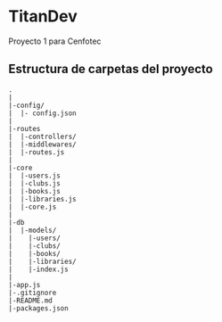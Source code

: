 # TitanDev
Proyecto 1 para Cenfotec

## Estructura de carpetas del proyecto
```
.
|
|-config/
|  |- config.json
|
|-routes
|  |-controllers/
|  |-middlewares/
|  |-routes.js
|
|-core
|  |-users.js
|  |-clubs.js
|  |-books.js
|  |-libraries.js
|  |-core.js
|
|-db
|  |-models/
|    |-users/
|    |-clubs/
|    |-books/
|    |-libraries/
|    |-index.js
|
|-app.js
|-.gitignore
|-README.md
|-packages.json
```